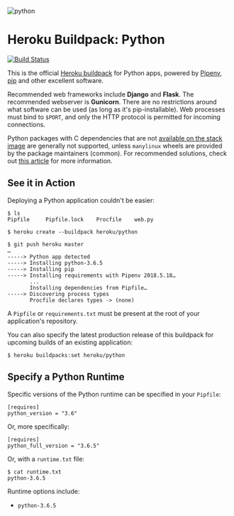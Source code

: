 ![python](https://cloud.githubusercontent.com/assets/51578/13712821/b68a42ce-e793-11e5-96b0-d8eb978137ba.png)

# Heroku Buildpack: Python

[![Build Status](https://travis-ci.org/heroku/heroku-buildpack-python.svg?branch=master)](https://travis-ci.org/heroku/heroku-buildpack-python)

This is the official [Heroku buildpack](https://devcenter.heroku.com/articles/buildpacks) for Python apps, powered by [Pipenv](http://docs.pipenv.org/), [pip](https://pip.pypa.io/) and other excellent software.

Recommended web frameworks include **Django** and **Flask**. The recommended webserver is **Gunicorn**. There are no restrictions around what software can be used (as long as it's pip-installable). Web processes must bind to `$PORT`, and only the HTTP protocol is permitted for incoming connections.

Python packages with C dependencies that are not [available on the stack image](https://devcenter.heroku.com/articles/stack-packages) are generally not supported, unless `manylinux` wheels are provided by the package maintainers (common). For recommended solutions, check out [this article](https://devcenter.heroku.com/articles/python-c-deps) for more information. 

See it in Action
----------------

Deploying a Python application couldn't be easier:

    $ ls
    Pipfile		Pipfile.lock	Procfile	web.py

    $ heroku create --buildpack heroku/python

    $ git push heroku master
    …
    -----> Python app detected
    -----> Installing python-3.6.5
    -----> Installing pip
    -----> Installing requirements with Pipenv 2018.5.18…
           ...
           Installing dependencies from Pipfile…
    -----> Discovering process types
           Procfile declares types -> (none)

A `Pipfile` or `requirements.txt` must be present at the root of your application's repository.

You can also specify the latest production release of this buildpack for upcoming builds of an existing application:

    $ heroku buildpacks:set heroku/python


Specify a Python Runtime
------------------------

Specific versions of the Python runtime can be specified in your `Pipfile`:

    [requires]
    python_version = "3.6"

Or, more specifically:

    [requires]
    python_full_version = "3.6.5"

Or, with a `runtime.txt` file:

    $ cat runtime.txt
    python-3.6.5

Runtime options include:

- `python-3.6.5`

